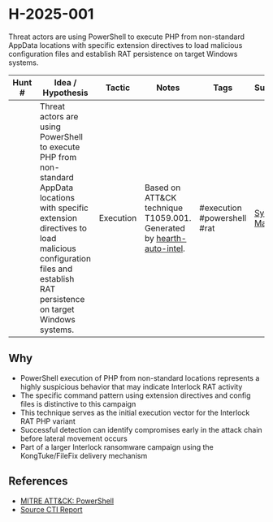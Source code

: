 # H-2025-001

Threat actors are using PowerShell to execute PHP from non-standard AppData locations with specific extension directives to load malicious configuration files and establish RAT persistence on target Windows systems.

| Hunt # | Idea / Hypothesis | Tactic | Notes | Tags | Submitter |
|--------|------------------|---------|--------|------|-----------|
| | Threat actors are using PowerShell to execute PHP from non-standard AppData locations with specific extension directives to load malicious configuration files and establish RAT persistence on target Windows systems. | Execution | Based on ATT&CK technique T1059.001. Generated by [hearth-auto-intel](https://github.com/THORCollective/HEARTH). | #execution #powershell #rat | [Sydney Marrone](https://www.linkedin.com/in/sydneymarrone/) |

## Why
- PowerShell execution of PHP from non-standard locations represents a highly suspicious behavior that may indicate Interlock RAT activity
- The specific command pattern using extension directives and config files is distinctive to this campaign
- This technique serves as the initial execution vector for the Interlock RAT PHP variant
- Successful detection can identify compromises early in the attack chain before lateral movement occurs
- Part of a larger Interlock ransomware campaign using the KongTuke/FileFix delivery mechanism

## References
- [MITRE ATT&CK: PowerShell](https://attack.mitre.org/techniques/T1059/001/)
- [Source CTI Report](https://thedfirreport.com/2025/07/14/kongtuke-filefix-leads-to-new-interlock-rat-variant/)
